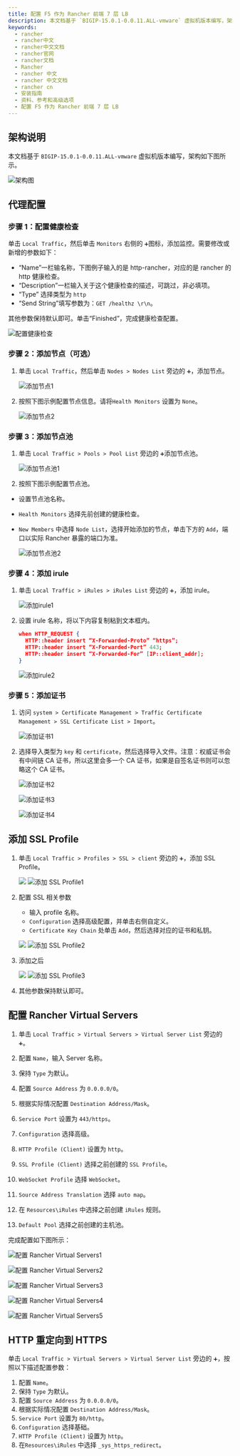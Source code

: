 ```yaml
---
title: 配置 F5 作为 Rancher 前端 7 层 LB
description: 本文档基于 `BIGIP-15.0.1-0.0.11.ALL-vmware` 虚拟机版本编写，架构如下图所示。本文讲述了如何配置 F5 作为 Rancher 前端 7 层 LB。
keywords:
  - rancher
  - rancher中文
  - rancher中文文档
  - rancher官网
  - rancher文档
  - Rancher
  - rancher 中文
  - rancher 中文文档
  - rancher cn
  - 安装指南
  - 资料、参考和高级选项
  - 配置 F5 作为 Rancher 前端 7 层 LB
---
```


## 架构说明

本文档基于 `BIGIP-15.0.1-0.0.11.ALL-vmware` 虚拟机版本编写，架构如下图所示。

![架构图](/img/rancher/F5-7-layer-loadbalancer/architecture.png)

## 代理配置

### 步骤 1：配置健康检查

单击 `Local Traffic`，然后单击 `Monitors` 右侧的 `➕`图标，添加监控。需要修改或新增的参数如下：

- “Name”一栏输名称，下图例子输入的是 http-rancher，对应的是 rancher 的 http 健康检查。
- “Description”一栏输入关于这个健康检查的描述，可跳过，非必填项。
- “Type” 选择类型为 `http`
- “Send String”填写参数为：`GET /healthz \r\n`。

其他参数保持默认即可。单击“Finished”，完成健康检查配置。

![配置健康检查](/img/rancher/F5-7-layer-loadbalancer/health-check-config.jpg)

### 步骤 2：添加节点（可选）

1. 单击 `Local Traffic`，然后单击 `Nodes > Nodes List` 旁边的 `➕`，添加节点。

   ![添加节点1](/img/rancher/F5-7-layer-loadbalancer/add-node-1.jpg)

1. 按照下图示例配置节点信息。请将`Health Monitors` 设置为 `None`。

   ![添加节点2](/img/rancher/F5-7-layer-loadbalancer/add-node-2.jpg)

### 步骤 3：添加节点池

1. 单击 `Local Traffic > Pools > Pool List` 旁边的 `➕`添加节点池。

   ![添加节点池1](/img/rancher/F5-7-layer-loadbalancer/add-pool-1.jpg)

1. 按照下图示例配置节点池。

- 设置节点池名称。
- `Health Monitors` 选择先前创建的健康检查。
- `New Members` 中选择 `Node List`，选择开始添加的节点，单击下方的 `Add`，端口以实际 Rancher 暴露的端口为准。

  ![添加节点池2](/img/rancher/F5-7-layer-loadbalancer/add-pool-2.jpg)

### 步骤 4：添加 irule

1.  单击 `Local Traffic > iRules > iRules List` 旁边的 `➕`，添加 irule。

    ![添加irule1](/img/rancher/F5-7-layer-loadbalancer/irule-1.jpg)

1.  设置 irule 名称，将以下内容复制粘到文本框内。

    ```json
    when HTTP_REQUEST {
      HTTP::header insert “X-Forwarded-Proto” “https”;
      HTTP::header insert “X-Forwarded-Port” 443;
      HTTP::header insert “X-Forwarded-For” [IP::client_addr];
    }
    ```

    ![添加irule2](/img/rancher/F5-7-layer-loadbalancer/irule-2.jpg)

### 步骤 5：添加证书

1. 访问 `system > Certificate Management > Traffic Certificate Management > SSL Certificate List > Import`。

   ![添加证书1](/img/rancher/F5-7-layer-loadbalancer/cert-1.jpg)

1. 选择导入类型为 `key` 和 `certificate`，然后选择导入文件。注意：权威证书会有中间链 CA 证书，所以这里会多一个 CA 证书，如果是自签名证书则可以忽略这个 CA 证书。

   ![添加证书2](/img/rancher/F5-7-layer-loadbalancer/cert-2.jpg)

   ![添加证书3](/img/rancher/F5-7-layer-loadbalancer/cert-3.jpg)

   ![添加证书4](/img/rancher/F5-7-layer-loadbalancer/cert-4.jpg)

## 添加 SSL Profile

1. 单击 `Local Traffic > Profiles > SSL > client` 旁边的 `➕`，添加 SSL Profile。

   ![](https://markdown-1300017440.cos.ap-shanghai.myqcloud.com/mweb/15933288411909.jpg)
   ![添加 SSL Profile1](/img/rancher/F5-7-layer-loadbalancer/SSL-1.jpg)

1. 配置 SSL 相关参数

   - 输入 profile 名称。
   - `Configuration` 选择高级配置，并单击右侧自定义。
   - `Certificate Key Chain` 处单击 `Add`，然后选择对应的证书和私钥。

   ![](https://markdown-1300017440.cos.ap-shanghai.myqcloud.com/mweb/15933288900033.jpg)
   ![添加 SSL Profile2](/img/rancher/F5-7-layer-loadbalancer/SSL-2.jpg)

1. 添加之后

   ![](https://markdown-1300017440.cos.ap-shanghai.myqcloud.com/mweb/15933288984319.jpg)
   ![添加 SSL Profile3](/img/rancher/F5-7-layer-loadbalancer/SSL-3.jpg)

1. 其他参数保持默认即可。

## 配置 Rancher Virtual Servers

1. 单击 `Local Traffic > Virtual Servers > Virtual Server List` 旁边的 `➕`。

1. 配置 `Name`，输入 Server 名称。

1. 保持 `Type` 为默认。

1. 配置 `Source Address` 为 `0.0.0.0/0`。

1. 根据实际情况配置 `Destination Address/Mask`。

1. `Service Port` 设置为 `443/https`。

1. `Configuration` 选择高级。

1. `HTTP Profile (Client)` 设置为 `http`。

1. `SSL Profile (Client)` 选择之前创建的 `SSL Profile`。

1. `WebSocket Profile` 选择 `WebSocket`。

1. `Source Address Translation` 选择 `auto map`。

1. 在 `Resources\iRules` 中选择之前创建 `iRules` 规则。

1. `Default Pool` 选择之前创建的主机池。

完成配置如下图所示：

![配置 Rancher Virtual Servers1](/img/rancher/F5-7-layer-loadbalancer/Virtual-Server-1.jpg)

![配置 Rancher Virtual Servers2](/img/rancher/F5-7-layer-loadbalancer/Virtual-Server-2.jpg)

![配置 Rancher Virtual Servers3](/img/rancher/F5-7-layer-loadbalancer/Virtual-Server-3.jpg)

![配置 Rancher Virtual Servers4](/img/rancher/F5-7-layer-loadbalancer/Virtual-Server-4.jpg)

![配置 Rancher Virtual Servers5](/img/rancher/F5-7-layer-loadbalancer/Virtual-Server-5.jpg)

## HTTP 重定向到 HTTPS

单击 `Local Traffic > Virtual Servers > Virtual Server List` 旁边的 `➕`，按照以下描述配置参数：

1. 配置 `Name`。
1. 保持 `Type` 为默认。
1. 配置 `Source Address` 为 `0.0.0.0/0`。
1. 根据实际情况配置 `Destination Address/Mask`。
1. `Service Port` 设置为 `80/http`。
1. `Configuration` 选择基础。
1. `HTTP Profile (Client)` 设置为 `http`。
1. 在`Resources\iRules` 中选择 `_sys_https_redirect`。
